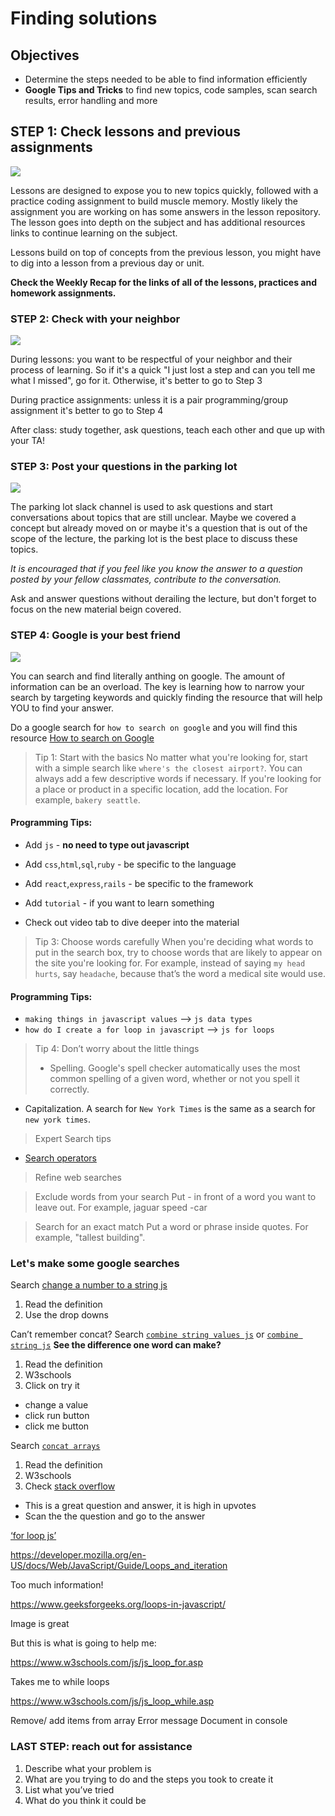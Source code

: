 # Finding solutions

## Objectives
* Determine the steps needed to be able to find information efficiently 
* <b>Google Tips and Tricks</b> to find new topics, code samples, scan search results, error handling and more


## STEP 1: Check lessons and previous assignments

![](https://media.giphy.com/media/5zbj7HTomGwJa37pWO/giphy.gif)

Lessons are designed to expose you to new topics quickly, followed with a practice coding assignment to build muscle memory.  Mostly likely the assignment you are working on has some answers in the lesson repository. The lesson goes into depth on the subject and has additional resources links to continue learning on the subject.

Lessons build on top of concepts from the previous lesson, you might have to dig into a lesson from a previous day or unit.

<b>Check the Weekly Recap for the links of all of the lessons, practices and homework assignments.</b>

### STEP 2: Check with your neighbor

![](https://media.giphy.com/media/l3q2XTm3SOFLgtx8k/giphy.gif)

During lessons: you want to be respectful of your neighbor and their process of learning. So if it's a quick "I just lost a step and can you tell me what I missed", go for it. Otherwise, it's better to go to Step 3

During practice assignments: unless it is a pair programming/group assignment it's better to go to Step 4

After class: study together, ask questions, teach each other and que up with your TA!


### STEP 3: Post your questions in the parking lot

![](https://media.giphy.com/media/l0He9nwYaiP7M7zEs/giphy.gif)

The parking lot slack channel is used to ask questions and start conversations about topics that are still unclear. Maybe we covered a concept but already moved on or maybe it's a question that is out of the scope of the lecture, the parking lot is the best place to discuss these topics. 

*It is encouraged that if you feel like you know the answer to a question posted by your fellow classmates, contribute to the conversation.*

Ask and answer questions without derailing the lecture, but don't forget to focus on the new material beign covered.


### STEP 4: Google is your best friend


![](https://media.giphy.com/media/o1sHpyku3WDrW/giphy.gif)

You can search and find literally anthing on google. The amount of information can be an overload. The key is learning how to narrow your search by targeting keywords and quickly finding the resource that will help YOU to find your answer. 

Do a google search for ```how to search on google``` and you will find this resource [How to search on Google](https://support.google.com/websearch/answer/134479?hl=en)

> Tip 1: Start with the basics
> No matter what you're looking for, start with a simple search like `where's the closest airport?`. You can always add a few descriptive words if necessary.
If you're looking for a place or product in a specific location, add the location. For example, `bakery seattle`. 

#### Programming Tips: 
* Add `js` - **no need to type out javascript**
* Add `css`,`html`,`sql`,`ruby` - be specific to the language
* Add `react`,`express`,`rails` - be specific to the framework

* Add `tutorial` - if you want to learn something
* Check out video tab to dive deeper into the material

> Tip 3: Choose words carefully
> When you're deciding what words to put in the search box, try to choose words that are likely to appear on the site you're looking for. For example, instead of saying `my head hurts`, say `headache`, because that’s the word a medical site would use.

#### Programming Tips: 
* `making things in javascript values` —> `js data types`
* `how do I create a for loop in javascript` —> `js for loops`


> Tip 4: Don’t worry about the little things
> * Spelling. Google's spell checker automatically uses the most common spelling of a given word, whether or not you spell it correctly. 
* Capitalization. A search for `New York Times` is the same as a search for `new york times`.




> Expert Search tips
* [Search operators](https://support.google.com/websearch/answer/2466433)

> Refine web searches

> Exclude words from your search
> Put - in front of a word you want to leave out. For example, jaguar speed -car

>Search for an exact match
> Put a word or phrase inside quotes. For example, "tallest building". 

### Let's make some google searches

Search [change a number to a string js](
https://www.google.com/search?ei=5Pd2XOXEKcGQ_Qal6rywAw&q=change+a+number+to+a+string+js&oq=change+a+number+to+a+string+js&gs_l=psy-ab.3..0i22i30l2.9745.17598..18138...0.0..0.225.2453.24j5j1......0....1..gws-wiz.......0i71j35i39j0i131j0j0i67j0i20i263j0i22i10i30.FKBMZLqyNCU)


1. Read the definition 
2. Use the drop downs


Can’t remember concat?
Search [`combine string values js`](https://www.google.com/search?client=firefox-b-1-d&ei=tER3XPihFKeQ_Qa755DoCA&q=combine+string+values+js&oq=combine+string+values+js&gs_l=psy-ab.3..35i39.26752.28099..28307...0.0..0.299.904.3j3j1......0....1..gws-wiz.......0i71j0i8i30j0i8i7i30.1Idq0BCC3mU) or [`combine string js`](https://www.google.com/search?client=firefox-b-1-d&q=combine+string+js)
**See the difference one word can make?**
1. Read the definition
2. W3schools
3. Click on try it
* change a value 
* click run button
* click me button 


Search [`concat arrays`](https://www.google.com/search?client=firefox-b-1-d&q=concat+arrays)
1. Read the definition
2. W3schools
3. Check [stack overflow](https://stackoverflow.com/questions/3975170/javascript-how-to-join-combine-two-arrays-to-concatenate-into-one-array)
* This is a great question and answer, it is high in upvotes
* Scan the the question and go to the answer




[‘for loop js’](https://www.google.com/search?ei=bgp3XO6HI4z5_AaHmY-QCg&q=for+loop+js&oq=for+loop+js&gs_l=psy-ab.3..35i39j0j0i20i263j0l7.15307810.15307810..15308594...0.0..0.96.96.1......0....2j1..gws-wiz.......0i71.Al-lO1eot14)

https://developer.mozilla.org/en-US/docs/Web/JavaScript/Guide/Loops_and_iteration

Too much information!

https://www.geeksforgeeks.org/loops-in-javascript/

Image is great

But this is what is going to help me:

https://www.w3schools.com/js/js_loop_for.asp

Takes me to while loops

https://www.w3schools.com/js/js_loop_while.asp

Remove/ add items from array
Error message 
Document in console


### LAST STEP: reach out for assistance
1. Describe what your problem is
2. What are you trying to do and the steps you took to create it
3. List what you’ve tried
4. What do you think it could be





